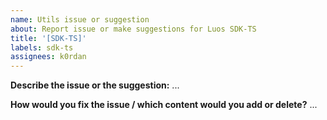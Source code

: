 ```yaml
---
name: Utils issue or suggestion
about: Report issue or make suggestions for Luos SDK-TS
title: '[SDK-TS]'
labels: sdk-ts
assignees: k0rdan
---
```


**Describe the issue or the suggestion:**
...

**How would you fix the issue / which content would you add or delete?**
...
